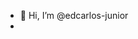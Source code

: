 - 👋 Hi, I’m @edcarlos-junior
-
<!---
edcarlos-junior/edcarlos-junior is a ✨ special ✨ repository because its `README.md` (this file) appears on your GitHub profile.
You can click the Preview link to take a look at your changes.
--->
